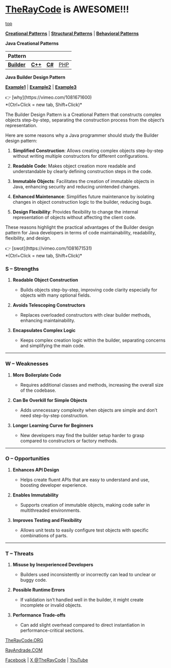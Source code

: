 # [TheRayCode](../../README.md) is AWESOME!!!

[top](../README.md)

**[Creational Patterns](../README.md)** | **[Structural Patterns](../Structural/README.md)** | **[Behavioral Patterns](../Behavioral/README.md)**

**Java Creational Patterns**

|Pattern|   |   |   |
|---|---|---|---|
| [**Builder**](README.md) | [**C++**](../../../CPP/Creational/Builder/README.md) | [**C#**](../../../Csharp/Creational/Builder/README.md) | [PHP](../../../PHP/Creational/Builder/README.md) |

**Java Builder Design Pattern**

[**Example1**](Example1/README.md) | [**Example2**](Example2/README.md) | [**Example3**](Example3/README.md)

<p>
👉 [why](https://vimeo.com/1081671600)<br/>
*(Ctrl+Click = new tab, Shift+Click)*
</p>

The Builder Design Pattern is a Creational Pattern that constructs complex objects step-by-step, separating the construction process from the object’s representation.

Here are some reasons why a Java programmer should study the Builder design pattern:

1. **Simplified Construction**: Allows creating complex objects step-by-step without writing multiple constructors for different configurations.

2. **Readable Code**: Makes object creation more readable and understandable by clearly defining construction steps in the code.

3. **Immutable Objects**: Facilitates the creation of immutable objects in Java, enhancing security and reducing unintended changes.

4. **Enhanced Maintenance**: Simplifies future maintenance by isolating changes in object construction logic to the builder, reducing bugs.

5. **Design Flexibility**: Provides flexibility to change the internal representation of objects without affecting the client code.

These reasons highlight the practical advantages of the Builder design pattern for Java developers in terms of code maintainability, readability, flexibility, and design.

<p>
👉 [swot](https://vimeo.com/1081671531)<br/>
*(Ctrl+Click = new tab, Shift+Click)*
</p>

### **S – Strengths**

1. **Readable Object Construction**

   * Builds objects step-by-step, improving code clarity especially for objects with many optional fields.

2. **Avoids Telescoping Constructors**

   * Replaces overloaded constructors with clear builder methods, enhancing maintainability.

3. **Encapsulates Complex Logic**

   * Keeps complex creation logic within the builder, separating concerns and simplifying the main code.

---

### **W – Weaknesses**

1. **More Boilerplate Code**

   * Requires additional classes and methods, increasing the overall size of the codebase.

2. **Can Be Overkill for Simple Objects**

   * Adds unnecessary complexity when objects are simple and don’t need step-by-step construction.

3. **Longer Learning Curve for Beginners**

   * New developers may find the builder setup harder to grasp compared to constructors or factory methods.

---

### **O – Opportunities**

1. **Enhances API Design**

   * Helps create fluent APIs that are easy to understand and use, boosting developer experience.

2. **Enables Immutability**

   * Supports creation of immutable objects, making code safer in multithreaded environments.

3. **Improves Testing and Flexibility**

   * Allows unit tests to easily configure test objects with specific combinations of parts.

---

### **T – Threats**

1. **Misuse by Inexperienced Developers**

   * Builders used inconsistently or incorrectly can lead to unclear or buggy code.

2. **Possible Runtime Errors**

   * If validation isn’t handled well in the builder, it might create incomplete or invalid objects.

3. **Performance Trade-offs**

   * Can add slight overhead compared to direct instantiation in performance-critical sections.


[TheRayCode.ORG](https://www.TheRayCode.org)

[RayAndrade.COM](https://www.RayAndrade.com)

[Facebook](https://www.facebook.com/TheRayCode/) | [X @TheRayCode](https://www.x.com/TheRayCode/) | [YouTube](https://www.youtube.com/TheRayCode/)


